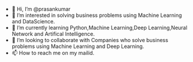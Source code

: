 - 👋 Hi, I’m @prasankumar
- 👀 I’m interested in solving business problems using Machine Learning and DataScience.
- 🌱 I’m currently learning Python,Machine Learning,Deep Learning,Neural Network and Artifical Intelligence.
- 💞️ I’m looking to collaborate with Companies who solve business problems using Machine Learning and Deep Learning.
- 📫 How to reach me on my mailid.

<!---
prasankumar/prasankumar is a ✨ special ✨ repository because its `README.md` (this file) appears on your GitHub profile.
You can click the Preview link to take a look at your changes.
--->
